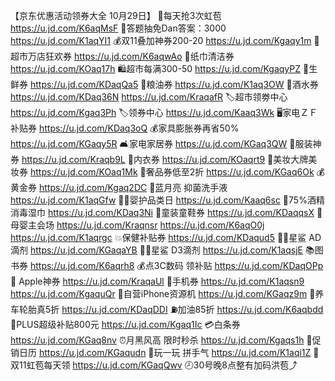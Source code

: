 【京东优惠活动领券大全 10月29日】
🧧每天抢3次虹苞
https://u.jd.com/K6aqMsF
💯答题抽免Dan答案：3000
https://u.jd.com/K1aqYI1 
💰双11叠加神券200-20
https://u.jd.com/Kgaqy1m
🛒超市万店狂欢券
https://u.jd.com/K6aqwAo
🧻纸巾清洁券
https://u.jd.com/KOaq17h
🛍超市每满300-50
https://u.jd.com/KgaqyPZ
🥩生鲜券
https://u.jd.com/KDaqQa5
🍚粮油券
https://u.jd.com/K1aq3OW 
🍺酒水券
https://u.jd.com/KDaq36N
https://u.jd.com/KraqafR
🏷超市领劵中心
https://u.jd.com/Kgaq3Ph
🏷领券中心
https://u.jd.com/Kaaq3Wk
🖥家电ＺＦ补贴券
https://u.jd.com/KDaq3oQ
💰家具膨胀券再省50%
https://u.jd.com/KGaqy5R
🛋家电家居券
https://u.jd.com/KGaq3QW
🧥服装神券
https://u.jd.com/Kraqb9L
👙内衣券
https://u.jd.com/KOaqrt9
💄美妆大牌美妆券
https://u.jd.com/KOaq1Mk
👜奢品券低至2折
https://u.jd.com/KGaq6Ok
💰黄金券
https://u.jd.com/Kgaq2DC
🌙蓝月亮 抑菌洗手液
https://u.jd.com/K1aqGfw
👶🏻婴护品类日
https://u.jd.com/Kaaq6sc
🚽75%酒精消毒湿巾
https://u.jd.com/KDaq3Ni
👟童装童鞋券
https://u.jd.com/KDaqqsX
🍼母婴主会场
https://u.jd.com/Kraqnsr
https://u.jd.com/K6aqO0j 
https://u.jd.com/K1aqrgc 
💥保健补贴券
https://u.jd.com/KDaqud5
👶🏻星鲨 AD滴剂 
https://u.jd.com/KGaqaYB
👶🏻星鲨 D3滴剂 
https://u.jd.com/K1aqsjE
📚图书券
https://u.jd.com/K6aqrh8
💰点3C数码 领补贴
https://u.jd.com/KDaqOPp
 Apple神券
https://u.jd.com/KraqaUl
📱手机券
https://u.jd.com/K1aqsn9
https://u.jd.com/KgaquQr 
📱自营iPhone资源机
https://u.jd.com/KGaqz9m
🛞养车轮胎真5折
https://u.jd.com/KDaqDDI
⛽加油85折
https://u.jd.com/K6aqbdd
👑PLUS超级补贴800元
https://u.jd.com/Kgaq1Ic 
💳白条券
https://u.jd.com/KGaq8nv
⏰月黑风高 限时秒杀
https://u.jd.com/Kgaqs1h
📅促销日历
https://u.jd.com/KGaqudn
🎰玩一玩 拼手气
https://u.jd.com/K1aqi1Z
🧧双11虹苞每天领
https://u.jd.com/KGaqQwv
🕗30号晚8点整有加码洪苞⤴